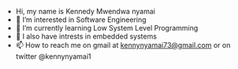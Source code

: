 - Hi, my name is Kennedy Mwendwa nyamai
- 👀 I’m interested in Software Engineering
- 🌱 I’m currently learning Low System Level Programming
- 💞️ I also have intrests in embedded systems
- 📫 How to reach me on gmail at kennynyamai73@gmail.com or on twitter @kennynyamai1

<!---
Kennynyamai/Kennynyamai is a ✨ special ✨ repository because its `README.md` (this file) appears on your GitHub profile.
You can click the Preview link to take a look at your changes.
--->
